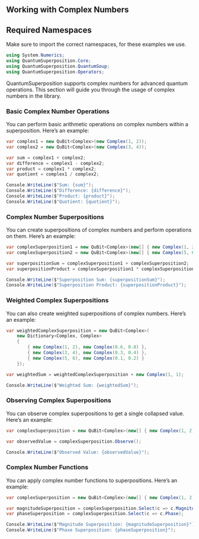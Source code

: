 ## Working with Complex Numbers

## Required Namespaces

 Make sure to import the correct namespaces, for these examples we use.

```csharp
using System.Numerics;
using QuantumSuperposition.Core;
using QuantumSuperposition.QuantumSoup;
using QuantumSuperposition.Operators;
```

QuantumSuperposition supports complex numbers for advanced quantum operations. This section will guide you through the usage of complex numbers in the library.

### Basic Complex Number Operations

You can perform basic arithmetic operations on complex numbers within a superposition. Here’s an example:

```csharp
var complex1 = new QuBit<Complex>(new Complex(1, 2));
var complex2 = new QuBit<Complex>(new Complex(3, 4));

var sum = complex1 + complex2;
var difference = complex1 - complex2;
var product = complex1 * complex2;
var quotient = complex1 / complex2;

Console.WriteLine($"Sum: {sum}");
Console.WriteLine($"Difference: {difference}");
Console.WriteLine($"Product: {product}");
Console.WriteLine($"Quotient: {quotient}");
```

### Complex Number Superpositions

You can create superpositions of complex numbers and perform operations on them. Here’s an example:

```csharp
var complexSuperposition1 = new QuBit<Complex>(new[] { new Complex(1, 2), new Complex(3, 4) });
var complexSuperposition2 = new QuBit<Complex>(new[] { new Complex(5, 6), new Complex(7, 8) });

var superpositionSum = complexSuperposition1 + complexSuperposition2;
var superpositionProduct = complexSuperposition1 * complexSuperposition2;

Console.WriteLine($"Superposition Sum: {superpositionSum}");
Console.WriteLine($"Superposition Product: {superpositionProduct}");
```

### Weighted Complex Superpositions

You can also create weighted superpositions of complex numbers. Here’s an example:

```csharp
var weightedComplexSuperposition = new QuBit<Complex>(
    new Dictionary<Complex, Complex>
    {
        { new Complex(1, 2), new Complex(0.6, 0.8) },
        { new Complex(3, 4), new Complex(0.3, 0.4) },
        { new Complex(5, 6), new Complex(0.1, 0.2) }
    });

var weightedSum = weightedComplexSuperposition + new Complex(1, 1);

Console.WriteLine($"Weighted Sum: {weightedSum}");
```

### Observing Complex Superpositions

You can observe complex superpositions to get a single collapsed value. Here’s an example:

```csharp
var complexSuperposition = new QuBit<Complex>(new[] { new Complex(1, 2), new Complex(3, 4), new Complex(5, 6) });

var observedValue = complexSuperposition.Observe();

Console.WriteLine($"Observed Value: {observedValue}");
```

### Complex Number Functions

You can apply complex number functions to superpositions. Here’s an example:

```csharp
var complexSuperposition = new QuBit<Complex>(new[] { new Complex(1, 2), new Complex(3, 4) });

var magnitudeSuperposition = complexSuperposition.Select(c => c.Magnitude);
var phaseSuperposition = complexSuperposition.Select(c => c.Phase);

Console.WriteLine($"Magnitude Superposition: {magnitudeSuperposition}");
Console.WriteLine($"Phase Superposition: {phaseSuperposition}");
```
